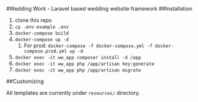 #Wedding Work - Laravel based wedding website framework
##Installation
1. clone this repo
2. `cp .env-example .env`
3. `docker-compose build`
3. `docker-compose up -d`
    1. For prod: `docker-compose -f docker-compose.yml -f docker-compose.prod.yml up -d`
4. `docker exec -it ww_app composer install -d /app`
5. `docker exec -it ww_app php /app/artisan key:generate`
6. `docker exec -it ww_app php /app/artisan migrate`

##Customizing

All templates are currently under `resources/` directory.